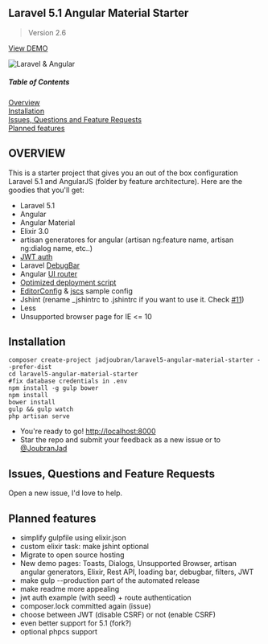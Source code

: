 ## Laravel 5.1 Angular Material Starter
> Version 2.6

<a href="https://infinite-dusk-3948.herokuapp.com/" target="_blank">View DEMO</a>

![Laravel & Angular](http://i.imgur.com/ZbLzOPP.jpg)


##### Table of Contents
[Overview](#overview)  
[Installation](#installation)  
[Issues, Questions and Feature Requests](#issues)  
[Planned features](#planned_features)  

<a name="overview"></a>
## OVERVIEW
This is a starter project that gives you an out of the box configuration Laravel 5.1 and AngularJS (folder by feature architecture).
Here are the goodies that you'll get:

* Laravel 5.1
* Angular
* Angular Material
* Elixir 3.0
* artisan generatores for angular (artisan ng:feature name, artisan ng:dialog name, etc..)
* [JWT auth](https://scotch.io/tutorials/token-based-authentication-for-angularjs-and-laravel-apps)
* Laravel [DebugBar](https://github.com/barryvdh/laravel-debugbar)
* Angular [UI router](https://github.com/angular-ui/ui-router)
* [Optimized deployment script](https://github.com/jadjoubran/laravel5-angular-material-starter/blob/master/deploy.sh)
* [EditorConfig](http://editorconfig.org/) & [jscs](http://jscs.info/) sample config
* Jshint (rename _jshintrc to .jshintrc if you want to use it. Check [#11](https://github.com/jadjoubran/laravel5-angular-material-starter/issues/11))
* Less
* Unsupported browser page for IE <= 10


<a name="installation"></a>
## Installation

    composer create-project jadjoubran/laravel5-angular-material-starter --prefer-dist
    cd laravel5-angular-material-starter
    #fix database credentials in .env
    npm install -g gulp bower
    npm install
    bower install
    gulp && gulp watch
    php artisan serve
* You're ready to go! <a href="http://localhost:8000" target="_blank">http://localhost:8000</a>
* Star the repo and submit your feedback as a new issue or to <a href="https://twitter.com/joubranjad" target="_blank">@JoubranJad</a>

<a name="issues"></a>
## Issues, Questions and Feature Requests
Open a new issue, I'd love to help.


<a name="planned_features"></a>
## Planned features


- simplify gulpfile using elixir.json
- custom elixir task: make jshint optional
- Migrate to open source hosting
- New demo pages: Toasts, Dialogs, Unsupported Browser, artisan angular generators, Elixir, Rest API, loading bar, debugbar, filters, JWT
- make gulp --production part of the automated release
- make readme more appealing
- jwt auth example (with seed) + route authentication
- composer.lock committed again (issue)
- choose between JWT (disable CSRF) or not (enable CSRF)
- even better support for 5.1 (fork?)
- optional phpcs support
